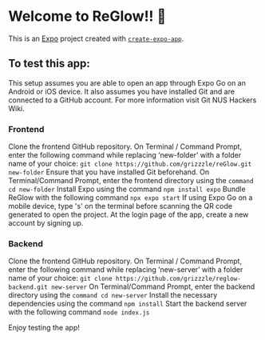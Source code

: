 # Welcome to ReGlow!! 👋

This is an [Expo](https://expo.dev) project created with [`create-expo-app`](https://www.npmjs.com/package/create-expo-app).

## To test this app:
This setup assumes you are able to open an app through Expo Go on an Android or iOS device.
It also assumes you have installed Git and are connected to a GitHub account. For more information visit Git NUS Hackers Wiki.

### Frontend
Clone the frontend GitHub repository. On Terminal / Command Prompt, enter the following command while replacing ‘new-folder’ with a folder name of your choice: 
`git clone https://github.com/grizzzle/reGlow.git new-folder`
Ensure that you have installed Git beforehand. 
On Terminal/Command Prompt, enter the frontend directory using the `command cd new-folder`
Install Expo using the command `npm install expo`
Bundle ReGlow with the following command `npx expo start`
If using Expo Go on a mobile device, type 's' on the terminal before scanning the QR code generated to open the project.
At the login page of the app, create a new account by signing up. 

### Backend
Clone the frontend GitHub repository. On Terminal / Command Prompt, enter the following command while replacing ‘new-server’ with a folder name of your choice: 
`git clone https://github.com/grizzzle/reglow-backend.git new-server`
On Terminal/Command Prompt, enter the backend directory using the `command cd new-server`
Install the necessary dependencies using the command `npm install`
Start the backend server with the following command `node index.js`

Enjoy testing the app!
